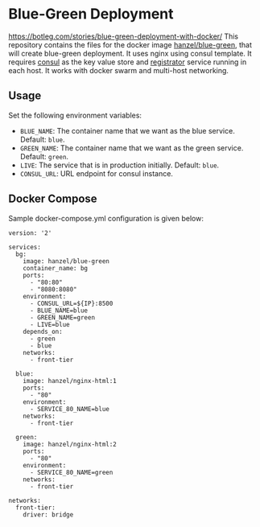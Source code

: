 Blue-Green Deployment
===
https://botleg.com/stories/blue-green-deployment-with-docker/
This repository contains the files for the docker image [hanzel/blue-green](https://hub.docker.com/r/hanzel/blue-green/), that will create blue-green deployment. It uses nginx using consul template. It requires [consul](https://hub.docker.com/r/gliderlabs/consul-server/) as the key value store and [registrator](https://hub.docker.com/r/gliderlabs/registrator/) service running in each host. It works with docker swarm and multi-host networking.

Usage
---

Set the following environment variables:

* `BLUE_NAME`: The container name that we want as the blue service. Default: `blue`.
* `GREEN_NAME`: The container name that we want as the green service. Default: `green`.
* `LIVE`: The service that is in production initially. Default: `blue`.
* `CONSUL_URL`: URL endpoint for consul instance.

Docker Compose
---

Sample docker-compose.yml configuration is given below:

```
version: '2'

services:
  bg:
    image: hanzel/blue-green
    container_name: bg
    ports:
      - "80:80"
      - "8080:8080"
    environment:
      - CONSUL_URL=${IP}:8500
      - BLUE_NAME=blue
      - GREEN_NAME=green
      - LIVE=blue
    depends_on:
      - green
      - blue
    networks:
      - front-tier

  blue:
    image: hanzel/nginx-html:1
    ports:
      - "80"
    environment:
      - SERVICE_80_NAME=blue
    networks:
      - front-tier

  green:
    image: hanzel/nginx-html:2
    ports:
      - "80"
    environment:
      - SERVICE_80_NAME=green
    networks:
      - front-tier

networks:
  front-tier:
    driver: bridge
```
